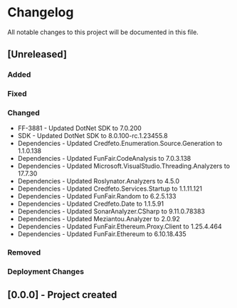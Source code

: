 ﻿# Changelog
All notable changes to this project will be documented in this file.

<!--
Please ADD ALL Changes to the UNRELEASED SECTION and not a specific release
-->

## [Unreleased]
### Added
### Fixed
### Changed
- FF-3881 - Updated DotNet SDK to 7.0.200
- SDK - Updated DotNet SDK to 8.0.100-rc.1.23455.8
- Dependencies - Updated Credfeto.Enumeration.Source.Generation to 1.1.0.138
- Dependencies - Updated FunFair.CodeAnalysis to 7.0.3.138
- Dependencies - Updated Microsoft.VisualStudio.Threading.Analyzers to 17.7.30
- Dependencies - Updated Roslynator.Analyzers to 4.5.0
- Dependencies - Updated Credfeto.Services.Startup to 1.1.11.121
- Dependencies - Updated FunFair.Random to 6.2.5.133
- Dependencies - Updated Credfeto.Date to 1.1.5.91
- Dependencies - Updated SonarAnalyzer.CSharp to 9.11.0.78383
- Dependencies - Updated Meziantou.Analyzer to 2.0.92
- Dependencies - Updated FunFair.Ethereum.Proxy.Client to 1.25.4.464
- Dependencies - Updated FunFair.Ethereum to 6.10.18.435
### Removed
### Deployment Changes

<!--
Releases that have at least been deployed to staging, BUT NOT necessarily released to live.  Changes should be moved from [Unreleased] into here as they are merged into the appropriate release branch
-->
## [0.0.0] - Project created
